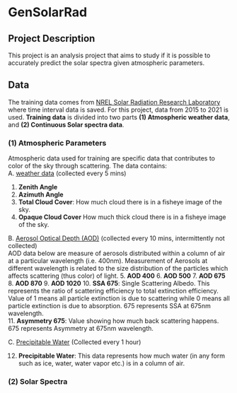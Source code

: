 # GenSolarRad

## Project Description
This project is an analysis project that aims to study if it is possible to accurately predict the solar spectra given atmospheric parameters. 

## Data
The training data comes from [NREL Solar Radiation Research Laboratory](https://midcdmz.nrel.gov/apps/sitehome.pl?site=BMS) where time interval data is saved. For this project, data from 2015 to 2021 is used. **Training data** is divided into two parts **(1) Atmospheric weather data**, and **(2) Continuous Solar spectra data**. 

### (1) Atmospheric Parameters
Atmospheric data used for training are specific data that contributes to color of the sky through scattering. The data contains:\
A. [weather data](https://midcdmz.nrel.gov/apps/day.pl?BMS) (collected every 5 mins)
1. **Zenith Angle** 
2. **Azimuth Angle**
3. **Total Cloud Cover**: How much cloud there is in a fisheye image of the sky.
4. **Opaque Cloud Cover** How much thick cloud there is in a fisheye image of the sky.

B. [Aerosol Optical Depth (AOD)](https://midcdmz.nrel.gov/apps/daily.pl?site=AODSRRL1S&start=20150701&yr=2021&mo=9&dy=19) (collected every 10 mins, intermittently not collected)\
AOD data below are measure of aerosols distributed within a column of air at a particular wavelength (i.e. 400nm). Measurement of Aerosols at different wavelength is related to the size distribution of the particles which affects scattering (thus color) of light.
5. **AOD 400**
6. **AOD 500**
7. **AOD 675**
8. **AOD 870**
9. **AOD 1020**
10. **SSA 675**: Single Scattering Albedo. This represents the ratio of scattering efficiency to total extinction efficiency. Value of 1 means all particle extinction is due to scattering while 0 means all particle extinction is due to absorption. 675 represents SSA at 675nm wavelength.\
11. **Asymmetry 675**: Value showing how much back scattering happens. 675 represents Asymmetry at 675nm wavelength.

C. [Precipitable Water](https://midcdmz.nrel.gov/apps/daily.pl?site=PWVSRRL&live=1) (Collected every 1 hour)

12. **Precipitable Water**: This data represents how much water (in any form such as ice, water, water vapor etc.) is in a column of air.

### (2) Solar Spectra



